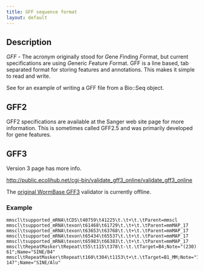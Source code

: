 ```yaml
---
title: GFF sequence format
layout: default
---
```


Description
-----------

*GFF* - The acronym originally stood for *G*ene *F*inding *F*ormat, but current specifications are using *G*eneric *F*eature *F*ormat. GFF is a line based, tab separated format for storing features and annotations. This makes it simple to read and write.

See for an example of writing a GFF file from a Bio::Seq object.

GFF2
----

GFF2 specifications are available at the Sanger web site page for more information. This is sometimes called GFF2.5 and was primarily developed for gene features.

GFF3
----

Version 3 page has more info.

<http://public.ecolihub.net/cgi-bin/validate_gff3_online/validate_gff3_online>

The [original WormBase GFF3](http://dev.wormbase.org/db/validate_gff3/validate_gff3_online) validator is currently offline.

### Example

    mmscl\tsupported_mRNA\tCDS\t40759\t41225\t.\t+\t.\tParent=mmscl
    mmscl\tsupported_mRNA\texon\t61468\t61729\t.\t+\t.\tParent=mmMAP_17
    mmscl\tsupported_mRNA\texon\t63653\t63768\t.\t+\t.\tParent=mmMAP_17
    mmscl\tsupported_mRNA\texon\t65434\t65537\t.\t+\t.\tParent=mmMAP_17
    mmscl\tsupported_mRNA\texon\t65983\t66383\t.\t+\t.\tParent=mmMAP_17
    mmscl\tRepeatMasker\tRepeat\t55\t115\t378\t-\t.\tTarget=B4;Note="(230) 61";Name="SINE/B4"
    mmscl\tRepeatMasker\tRepeat\t160\t304\t1153\t+\t.\tTarget=B1_MM;Note="1 147";Name="SINE/Alu"

